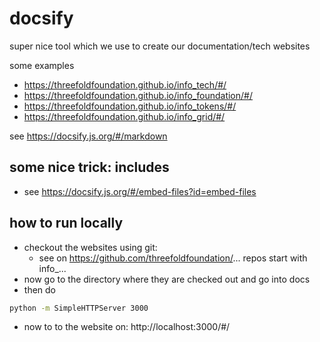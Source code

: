 
# docsify

super nice tool which we use to create our documentation/tech websites

some examples

- https://threefoldfoundation.github.io/info_tech/#/
- https://threefoldfoundation.github.io/info_foundation/#/
- https://threefoldfoundation.github.io/info_tokens/#/
- https://threefoldfoundation.github.io/info_grid/#/

see https://docsify.js.org/#/markdown

## some nice trick: includes

- see https://docsify.js.org/#/embed-files?id=embed-files

## how to run locally

- checkout the websites using git: 
    - see on https://github.com/threefoldfoundation/...  repos start with info_...
- now go to the directory where they are checked out and go into docs
- then do

```bash
python -m SimpleHTTPServer 3000
```

- now to to the website on: http://localhost:3000/#/

